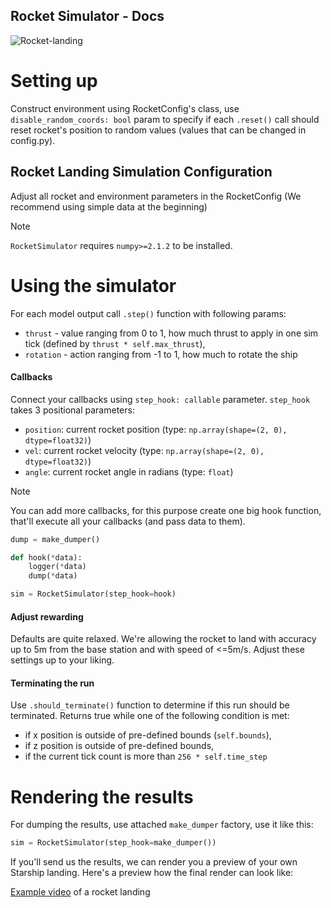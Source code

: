 ## Rocket Simulator - Docs
![Rocket-landing](https://cdn.m87.tech/rocket-1.png)

# Setting up

Construct environment using RocketConfig's class, use `disable_random_coords: bool` param to specify if each `.reset()` call should reset rocket's position to random values (values that can be changed in config.py).
## Rocket Landing Simulation Configuration

Adjust all rocket and environment parameters in the RocketConfig (We recommend using simple data at the beginning)

> [!NOTE]
> `RocketSimulator` requires `numpy>=2.1.2` to be installed.

# Using the simulator

For each model output call `.step()` function with following params:

* `thrust` - value ranging from 0 to 1, how much thrust to apply in one sim tick (defined by `thrust * self.max_thrust`),
* `rotation` - action ranging from -1 to 1, how much to rotate the ship


#### Callbacks

Connect your callbacks using `step_hook: callable` parameter. `step_hook` takes 3 positional parameters:

* `position`: current rocket position (type: `np.array(shape=(2, 0), dtype=float32)`)
* `vel`: current rocket velocity (type: `np.array(shape=(2, 0), dtype=float32)`)
* `angle`: current rocket angle in radians (type: `float`)



> [!NOTE]
> You can add more callbacks, for this purpose create one big hook function, that'll execute all your callbacks (and pass data to them).


```python
dump = make_dumper()

def hook(*data):
    logger(*data)
    dump(*data)

sim = RocketSimulator(step_hook=hook)
```


#### Adjust rewarding

Defaults are quite relaxed. We're allowing the rocket to land with accuracy up to 5m from the base station and with speed of <=5m/s. Adjust these settings up to your liking.


#### Terminating the run

Use `.should_terminate()` function to determine if this run should be terminated. Returns true while one of the following condition is met:

* if x position is outside of pre-defined bounds (`self.bounds`),
* if z position is outside of pre-defined bounds,
* if the current tick count is more than `256 * self.time_step`


# Rendering the results

For dumping the results, use attached `make_dumper` factory, use it like this:

```python
sim = RocketSimulator(step_hook=make_dumper())
```


If you'll send us the results, we can render you a preview of your own Starship landing. Here's a preview how the final render can look like:

[Example video](https://fractalbrain.ai/rockets/r4.mp4) of a rocket landing
